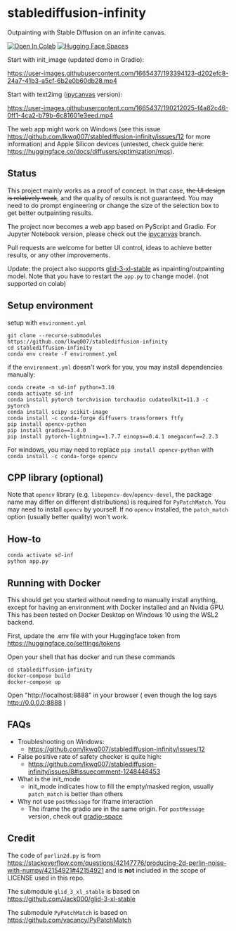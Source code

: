 # stablediffusion-infinity

Outpainting with Stable Diffusion on an infinite canvas.

[![Open In Colab](https://colab.research.google.com/assets/colab-badge.svg)](https://colab.research.google.com/github/lkwq007/stablediffusion-infinity/blob/master/stablediffusion_infinity_colab.ipynb)
[![Hugging Face Spaces](https://img.shields.io/badge/%F0%9F%A4%97%20Hugging%20Face-Spaces-blue)](https://huggingface.co/spaces/lnyan/stablediffusion-infinity)

Start with init_image (updated demo in Gradio):




https://user-images.githubusercontent.com/1665437/193394123-d202efc8-24a7-41b3-a5cf-6b2e0b60db28.mp4



Start with text2img ([ipycanvas](https://github.com/lkwq007/stablediffusion-infinity/tree/ipycanvas) version):

https://user-images.githubusercontent.com/1665437/190212025-f4a82c46-0ff1-4ca2-b79b-6c81601e3eed.mp4


The web app might work on Windows (see this issue https://github.com/lkwq007/stablediffusion-infinity/issues/12 for more information) and Apple Silicon devices (untested, check guide here: https://huggingface.co/docs/diffusers/optimization/mps). 

## Status

This project mainly works as a proof of concept. In that case, ~~the UI design is relatively weak~~, and the quality of results is not guaranteed. 
You may need to do prompt engineering or change the size of the selection box to get better outpainting results. 

The project now becomes a web app based on PyScript and Gradio. For Jupyter Notebook version, please check out the [ipycanvas](https://github.com/lkwq007/stablediffusion-infinity/tree/ipycanvas) branch. 

Pull requests are welcome for better UI control, ideas to achieve better results, or any other improvements.

Update: the project also supports [glid-3-xl-stable](https://github.com/Jack000/glid-3-xl-stable) as inpainting/outpainting model. Note that you have to restart the `app.py` to change model. (not supported on colab)

## Setup environment
setup with `environment.yml`
```
git clone --recurse-submodules https://github.com/lkwq007/stablediffusion-infinity
cd stablediffusion-infinity
conda env create -f environment.yml
```

if the `environment.yml` doesn't work for you, you may install dependencies manually: 
```
conda create -n sd-inf python=3.10
conda activate sd-inf
conda install pytorch torchvision torchaudio cudatoolkit=11.3 -c pytorch
conda install scipy scikit-image
conda install -c conda-forge diffusers transformers ftfy
pip install opencv-python
pip install gradio==3.4.0
pip install pytorch-lightning==1.7.7 einops==0.4.1 omegaconf==2.2.3

```

For windows, you may need to replace `pip install opencv-python` with `conda install -c conda-forge opencv`
## CPP library (optional)

Note that `opencv` library (e.g. `libopencv-dev`/`opencv-devel`, the package name may differ on different distributions) is required for `PyPatchMatch`. You may need to install `opencv` by yourself. If no `opencv` installed, the `patch_match` option (usually better quality) won't work. 

## How-to

```
conda activate sd-inf
python app.py
```

## Running with Docker

This should get you started without needing to manually install anything, except for having an environment with Docker installed and an Nvidia GPU.
This has been tested on Docker Desktop on Windows 10 using the WSL2 backend.

First, update the .env file with your Huggingface token from https://huggingface.co/settings/tokens

Open your shell that has docker and run these commands

```
cd stablediffusion-infinity
docker-compose build
docker-compose up
```
Open "http://localhost:8888" in your browser ( even though the log says http://0.0.0.0:8888 )

## FAQs

- Troubleshooting on Windows: 
  - https://github.com/lkwq007/stablediffusion-infinity/issues/12
- False positive rate of safety checker is quite high: 
  - https://github.com/lkwq007/stablediffusion-infinity/issues/8#issuecomment-1248448453
- What is the init_mode
  - init_mode indicates how to fill the empty/masked region, usually `patch_match` is better than others
- Why not use `postMessage` for iframe interaction
  - The iframe the gradio are in the same origin. For `postMessage` version, check out [gradio-space](https://github.com/lkwq007/stablediffusion-infinity/tree/gradio-space)

## Credit

The code of `perlin2d.py` is from https://stackoverflow.com/questions/42147776/producing-2d-perlin-noise-with-numpy/42154921#42154921 and is **not** included in the scope of LICENSE used in this repo.

The submodule `glid_3_xl_stable` is based on https://github.com/Jack000/glid-3-xl-stable 

The submodule `PyPatchMatch` is based on https://github.com/vacancy/PyPatchMatch
